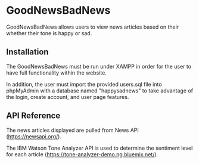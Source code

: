 # GoodNewsBadNews
GoodNewsBadNews allows users to view news articles based on their whether their tone is happy or sad. 

## Installation
The GoodNewsBadNews must be run under XAMPP in order for the user to have full functionality within the website.

In addition, the user must import the provided users.sql file into phpMyAdmin with a database named "happysadnews" to take advantage of the login, create account, and user page features.
 
## API Reference
The news articles displayed are pulled from News API (https://newsapi.org/).

The IBM Watson Tone Analyzer API is used to determine the sentiment level for each article (https://tone-analyzer-demo.ng.bluemix.net/).

